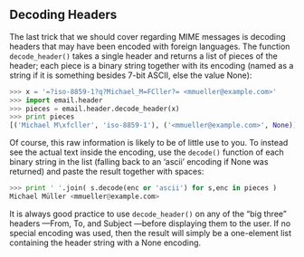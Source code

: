 ## Decoding Headers

The last trick that we should cover regarding MIME messages is decoding headers that may have been
encoded with foreign languages. The function `decode_header()` takes a single header and returns a list of
pieces of the header; each piece is a binary string together with its encoding (named as a string if it is
something besides 7-bit ASCII, else the value None):
```python
>>> x = '=?iso-8859-1?q?Michael_M=FCller?= <mmueller@example.com>'
>>> import email.header
>>> pieces = email.header.decode_header(x)
>>> print pieces
[('Michael M\xfcller', 'iso-8859-1'), ('<mmueller@example.com>', None)]
```
Of course, this raw information is likely to be of little use to you. To instead see the actual text inside
the encoding, use the `decode()` function of each binary string in the list (falling back to an ‘ascii’
encoding if None was returned) and paste the result together with spaces:
```python
>>> print ' '.join( s.decode(enc or 'ascii') for s,enc in pieces )
Michael Müller <mmueller@example.com>
```
It is always good practice to use `decode_header()` on any of the “big three” headers —From, To, and
Subject —before displaying them to the user. If no special encoding was used, then the result will simply
be a one-element list containing the header string with a None encoding.
